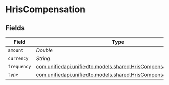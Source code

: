 # HrisCompensation


## Fields

| Field                                                                                                                | Type                                                                                                                 | Required                                                                                                             | Description                                                                                                          |
| -------------------------------------------------------------------------------------------------------------------- | -------------------------------------------------------------------------------------------------------------------- | -------------------------------------------------------------------------------------------------------------------- | -------------------------------------------------------------------------------------------------------------------- |
| `amount`                                                                                                             | *Double*                                                                                                             | :heavy_minus_sign:                                                                                                   | N/A                                                                                                                  |
| `currency`                                                                                                           | *String*                                                                                                             | :heavy_minus_sign:                                                                                                   | N/A                                                                                                                  |
| `frequency`                                                                                                          | [com.unifiedapi.unifiedto.models.shared.HrisCompensationFrequency](../../models/shared/HrisCompensationFrequency.md) | :heavy_minus_sign:                                                                                                   | N/A                                                                                                                  |
| `type`                                                                                                               | [com.unifiedapi.unifiedto.models.shared.HrisCompensationType](../../models/shared/HrisCompensationType.md)           | :heavy_minus_sign:                                                                                                   | N/A                                                                                                                  |